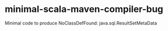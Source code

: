 # minimal-scala-maven-compiler-bug
Minimal code to produce NoClassDefFound: java.sql.ResultSetMetaData 
